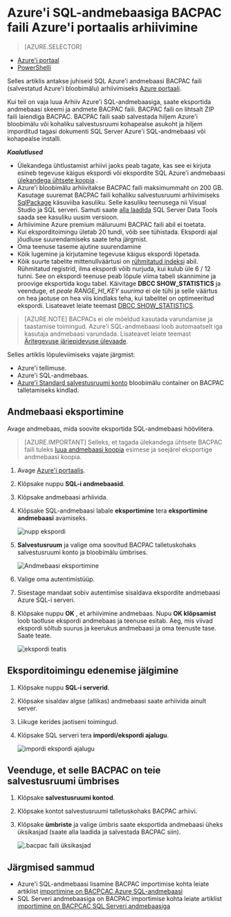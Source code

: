 <properties
    pageTitle="Azure'i SQL-andmebaasiga BACPAC faili Azure'i portaalis arhiivimine"
    description="Azure'i SQL-andmebaasiga BACPAC faili Azure'i portaalis arhiivimine"
    services="sql-database"
    documentationCenter=""
    authors="stevestein"
    manager="jhubbard"
    editor=""/>

<tags
    ms.service="sql-database"
    ms.devlang="NA"
    ms.date="08/15/2016"
    ms.author="sstein"
    ms.workload="data-management"
    ms.topic="article"
    ms.tgt_pltfrm="NA"/>


# <a name="archive-an-azure-sql-database-to-a-bacpac-file-using-the-azure-portal"></a>Azure'i SQL-andmebaasiga BACPAC faili Azure'i portaalis arhiivimine

> [AZURE.SELECTOR]
- [Azure'i portaal](sql-database-export.md)
- [PowerShelli](sql-database-export-powershell.md)

Selles artiklis antakse juhiseid SQL Azure'i andmebaasi BACPAC faili (salvestatud Azure'i bloobimälu) arhiivimiseks [Azure portaali](https://portal.azure.com).

Kui teil on vaja luua Arhiiv Azure'i SQL-andmebaasiga, saate eksportida andmebaasi skeemi ja andmete BACPAC faili. BACPAC faili on lihtsalt ZIP faili laiendiga BACPAC. BACPAC faili saab salvestada hiljem Azure'i bloobimälu või kohaliku salvestusruumi kohapealse asukoht ja hiljem imporditud tagasi dokumenti SQL Server Azure'i SQL-andmebaasi või kohapealse installi. 

***Kaalutlused***

- Ülekandega ühtlustamist arhiivi jaoks peab tagate, kas see ei kirjuta esineb tegevuse käigus ekspordi või ekspordite SQL Azure'i andmebaasi [ülekandega ühtsete koopia](sql-database-copy.md) .
- Azure'i bloobimälu arhiivitakse BACPAC faili maksimummaht on 200 GB. Kasutage suuremat BACPAC faili kohaliku salvestusruumi arhiivimiseks [SqlPackage](https://msdn.microsoft.com/library/hh550080.aspx) käsuviiba kasuliku. Selle kasuliku teenusega nii Visual Studio ja SQL serveri. Samuti saate [alla laadida](https://msdn.microsoft.com/library/mt204009.aspx) SQL Server Data Tools saada see kasuliku uusim versioon.
- Arhiivimine Azure premium mäluruumi BACPAC faili abil ei toetata.
- Kui eksporditoimingu ületab 20 tundi, võib see tühistada. Ekspordi ajal jõudluse suurendamiseks saate teha järgmist.
 - Oma teenuse taseme ajutine suurendamine
 - Kõik lugemine ja kirjutamine tegevuse käigus ekspordi lõpetada.
 - Kõik suurte tabelite mittenullväärtusi on [rühmitatud indeksi](https://msdn.microsoft.com/library/ms190457.aspx) abil. Rühmitatud registrid, ilma ekspordi võib nurjuda, kui kulub üle 6 / 12 tunni. See on ekspordi teenuse peab lõpule viima tabeli skannimine ja proovige eksportida kogu tabel. Käivitage **DBCC SHOW_STATISTICS** ja veenduge, et *peale RANGE_HI_KEY suurima* ei ole tühi ja selle väärtus on hea jaotuse on hea viis kindlaks teha, kui tabelitel on optimeeritud ekspordi. Lisateavet leiate teemast [DBCC SHOW_STATISTICS](https://msdn.microsoft.com/library/ms174384.aspx).


> [AZURE.NOTE] BACPACs ei ole mõeldud kasutada varundamise ja taastamise toimingud. Azure'i SQL-andmebaasi loob automaatselt iga kasutaja andmebaasi varundada. Lisateavet leiate teemast [Äritegevuse järjepidevuse ülevaade](sql-database-business-continuity.md).

Selles artiklis lõpuleviimiseks vajate järgmist:

- Azure'i tellimuse.
- Azure'i SQL-andmebaas. 
- [Azure'i Standard salvestusruumi konto](../storage/storage-create-storage-account.md) bloobimälu container on BACPAC talletamiseks kindlad.

## <a name="export-your-database"></a>Andmebaasi eksportimine

Avage andmebaas, mida soovite eksportida SQL-andmebaasi höövlitera.

> [AZURE.IMPORTANT] Selleks, et tagada ülekandega ühtsete BACPAC faili tuleks [luua andmebaasi koopia](sql-database-copy.md) esimese ja seejärel eksportige andmebaasi koopia. 

1.  Avage [Azure'i portaalis](https://portal.azure.com).
2.  Klõpsake nuppu **SQL-i andmebaasid**.
3.  Klõpsake andmebaasi arhiivida.
4.  Klõpsake SQL-andmebaasi labale **eksportimine** tera **eksportimine andmebaasi** avamiseks.

    ![nupp ekspordi][1]

5.  **Salvestusruum** ja valige oma soovitud BACPAC talletuskohaks salvestusruumi konto ja bloobimälu ümbrises.

    ![Andmebaasi eksportimine][2]

6. Valige oma autentimistüüp. 
7.  Sisestage mandaat sobiv autentimise sisaldava ekspordite andmebaasi Azure SQL-i serveri.
8.  Klõpsake nuppu **OK** , et arhiivimine andmebaas. Nupu **OK klõpsamist** loob taotluse ekspordi andmebaas ja teenuse esitab. Aeg, mis viivad ekspordi sõltub suurus ja keerukus andmebaasi ja oma teenuste tase. Saate teate.

    ![ekspordi teatis][3]

## <a name="monitor-the-progress-of-the-export-operation"></a>Eksporditoimingu edenemise jälgimine

1.  Klõpsake nuppu **SQL-i serverid**.
2.  Klõpsake sisaldav algse (allikas) andmebaasi saate arhiivida ainult server.
3.  Liikuge kerides jaotiseni toimingud.
4.  Klõpsake SQL serveri tera **impordi/ekspordi ajalugu**.

    ![impordi ekspordi ajalugu][4]

## <a name="verify-the-bacpac-is-in-your-storage-container"></a>Veenduge, et selle BACPAC on teie salvestusruumi ümbrises

1.  Klõpsake **salvestusruumi kontod**.
2.  Klõpsake kontot salvestusruumi talletuskohaks BACPAC arhiivi.
3.  Klõpsake **ümbriste** ja valige ümbris saate eksportida andmebaasi üheks üksikasjad (saate alla laadida ja salvestada BACPAC siin).

    ![.bacpac faili üksikasjad][5]  

## <a name="next-steps"></a>Järgmised sammud

- Azure'i SQL-andmebaasi lisamine BACPAC importimise kohta leiate artiklist [importimine on BACPCAC Azure SQL-andmebaasi](sql-database-import.md)
- SQL Serveri andmebaasiga on BACPAC importimise kohta leiate artiklist [importimine on BACPCAC SQL Serveri andmebaasiga](https://msdn.microsoft.com/library/hh710052.aspx)



<!--Image references-->
[1]: ./media/sql-database-export/export.png
[2]: ./media/sql-database-export/export-blade.png
[3]: ./media/sql-database-export/export-notification.png
[4]: ./media/sql-database-export/export-history.png
[5]: ./media/sql-database-export/bacpac-archive.png

